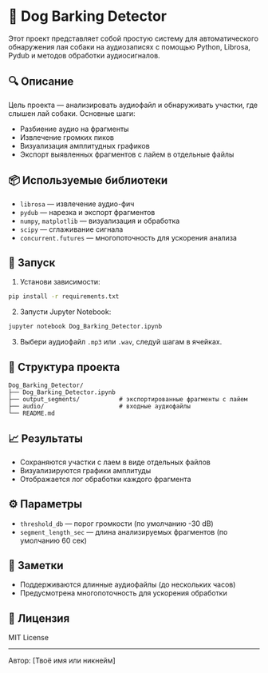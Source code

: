 # 🐶 Dog Barking Detector

Этот проект представляет собой простую систему для автоматического обнаружения лая собаки на аудиозаписях с помощью Python, Librosa, Pydub и методов обработки аудиосигналов.

## 🔍 Описание

Цель проекта — анализировать аудиофайл и обнаруживать участки, где слышен лай собаки. Основные шаги:

- Разбиение аудио на фрагменты
- Извлечение громких пиков
- Визуализация амплитудных графиков
- Экспорт выявленных фрагментов с лайем в отдельные файлы

## 📦 Используемые библиотеки

- `librosa` — извлечение аудио-фич
- `pydub` — нарезка и экспорт фрагментов
- `numpy`, `matplotlib` — визуализация и обработка
- `scipy` — сглаживание сигнала
- `concurrent.futures` — многопоточность для ускорения анализа

## 🚀 Запуск

1. Установи зависимости:
```bash
pip install -r requirements.txt
```

2. Запусти Jupyter Notebook:
```bash
jupyter notebook Dog_Barking_Detector.ipynb
```

3. Выбери аудиофайл `.mp3` или `.wav`, следуй шагам в ячейках.

## 📁 Структура проекта

```
Dog_Barking_Detector/
├── Dog_Barking_Detector.ipynb
├── output_segments/           # экспортированные фрагменты с лайем
├── audio/                     # входные аудиофайлы
└── README.md
```

## 📈 Результаты

- Сохраняются участки с лаем в виде отдельных файлов
- Визуализируются графики амплитуды
- Отображается лог обработки каждого фрагмента

## ⚙ Параметры

- `threshold_db` — порог громкости (по умолчанию -30 dB)
- `segment_length_sec` — длина анализируемых фрагментов (по умолчанию 60 сек)

## 📌 Заметки

- Поддерживаются длинные аудиофайлы (до нескольких часов)
- Предусмотрена многопоточность для ускорения обработки

## 📜 Лицензия

MIT License

---

Автор: [Твоё имя или никнейм]
